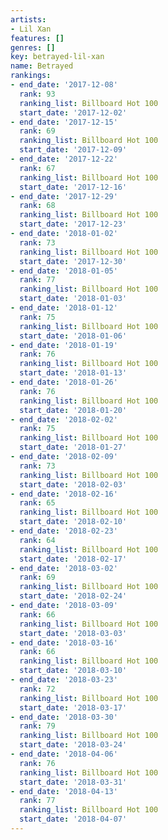 ```yaml
---
artists:
- Lil Xan
features: []
genres: []
key: betrayed-lil-xan
name: Betrayed
rankings:
- end_date: '2017-12-08'
  rank: 93
  ranking_list: Billboard Hot 100
  start_date: '2017-12-02'
- end_date: '2017-12-15'
  rank: 69
  ranking_list: Billboard Hot 100
  start_date: '2017-12-09'
- end_date: '2017-12-22'
  rank: 67
  ranking_list: Billboard Hot 100
  start_date: '2017-12-16'
- end_date: '2017-12-29'
  rank: 68
  ranking_list: Billboard Hot 100
  start_date: '2017-12-23'
- end_date: '2018-01-02'
  rank: 73
  ranking_list: Billboard Hot 100
  start_date: '2017-12-30'
- end_date: '2018-01-05'
  rank: 77
  ranking_list: Billboard Hot 100
  start_date: '2018-01-03'
- end_date: '2018-01-12'
  rank: 75
  ranking_list: Billboard Hot 100
  start_date: '2018-01-06'
- end_date: '2018-01-19'
  rank: 76
  ranking_list: Billboard Hot 100
  start_date: '2018-01-13'
- end_date: '2018-01-26'
  rank: 76
  ranking_list: Billboard Hot 100
  start_date: '2018-01-20'
- end_date: '2018-02-02'
  rank: 75
  ranking_list: Billboard Hot 100
  start_date: '2018-01-27'
- end_date: '2018-02-09'
  rank: 73
  ranking_list: Billboard Hot 100
  start_date: '2018-02-03'
- end_date: '2018-02-16'
  rank: 65
  ranking_list: Billboard Hot 100
  start_date: '2018-02-10'
- end_date: '2018-02-23'
  rank: 64
  ranking_list: Billboard Hot 100
  start_date: '2018-02-17'
- end_date: '2018-03-02'
  rank: 69
  ranking_list: Billboard Hot 100
  start_date: '2018-02-24'
- end_date: '2018-03-09'
  rank: 66
  ranking_list: Billboard Hot 100
  start_date: '2018-03-03'
- end_date: '2018-03-16'
  rank: 66
  ranking_list: Billboard Hot 100
  start_date: '2018-03-10'
- end_date: '2018-03-23'
  rank: 72
  ranking_list: Billboard Hot 100
  start_date: '2018-03-17'
- end_date: '2018-03-30'
  rank: 79
  ranking_list: Billboard Hot 100
  start_date: '2018-03-24'
- end_date: '2018-04-06'
  rank: 76
  ranking_list: Billboard Hot 100
  start_date: '2018-03-31'
- end_date: '2018-04-13'
  rank: 77
  ranking_list: Billboard Hot 100
  start_date: '2018-04-07'
---
```


